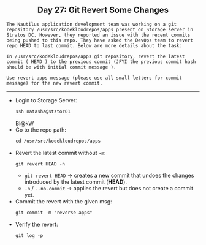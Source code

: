 ## <center> Day 27: Git Revert Some Changes

```
The Nautilus application development team was working on a git repository /usr/src/kodekloudrepos/apps present on Storage server in Stratos DC. However, they reported an issue with the recent commits being pushed to this repo. They have asked the DevOps team to revert repo HEAD to last commit. Below are more details about the task:

In /usr/src/kodekloudrepos/apps git repository, revert the latest commit ( HEAD ) to the previous commit (JFYI the previous commit hash should be with initial commit message ).

Use revert apps message (please use all small letters for commit message) for the new revert commit.
```

---

- Login to Storage Server:
    ```apache
    ssh natasha@ststor01
    ```
    Bl@kW
- Go to the repo path:
    ```apache
    cd /usr/src/kodekloudrepos/apps
    ```
- Revert the latest commit without `-m`:
    ```apache
    git revert HEAD -n
    ```
    - `git revert HEAD` → creates a new commit that undoes the changes introduced by the latest commit (**HEAD**).
    - `-n` / `--no-commit` → applies the revert but does not create a commit yet.
- Commit the revert with the given msg:
    ```apache
    git commit -m "reverse apps"
    ```
- Verify the revert:
    ```apache
    git log -p
    ```